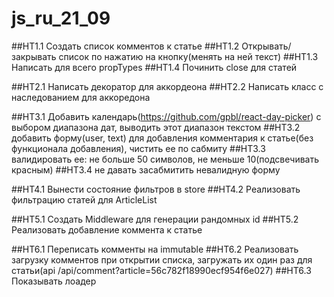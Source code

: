 # js_ru_21_09

##HT1.1 Создать список комментов к статье
##HT1.2 Открывать/закрывать список по нажатию на кнопку(менять на ней текст)
##HT1.3 Написать для всего propTypes
##HT1.4 Починить close для статей

##HT2.1 Написать декоратор для аккордеона
##HT2.2 Написать класс с наследованием для аккоредона

##HT3.1 Добавить календарь(https://github.com/gpbl/react-day-picker) с выбором диапазона дат, выводить этот диапазон текстом
##HT3.2 добавить форму(user, text) для добавления комментария к статье(без функционала добавления), чистить ее по сабмиту
##HT3.3 валидировать ее: не больше 50 символов, не меньше 10(подсвечивать красным)
##HT3.4 не давать засабмитить невалидную форму

##HT4.1 Вынести состояние фильтров в store
##HT4.2 Реализовать фильтрацию статей для ArticleList

##HT5.1 Создать Middleware для генерации рандомных id
##HT5.2 Реализовать добавление коммента к статье

##HT6.1 Переписать комменты на immutable
##HT6.2 Реализовать загрузку комментов при открытии списка, загружать их один раз для статьи(api /api/comment?article=56c782f18990ecf954f6e027)
##HT6.3 Показывать лоадер
